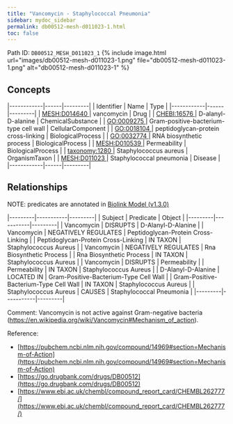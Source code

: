 ```yaml
---
title: "Vancomycin - Staphylococcal Pneumonia"
sidebar: mydoc_sidebar
permalink: db00512-mesh-d011023-1.html
toc: false 
---
```



Path ID: `DB00512_MESH_D011023_1`
{% include image.html url="images/db00512-mesh-d011023-1.png" file="db00512-mesh-d011023-1.png" alt="db00512-mesh-d011023-1" %}

## Concepts

|------------|------|---------|
| Identifier | Name | Type    |
|------------|------|---------|
| <a href="https://identifiers.org/MESH:D014640">MESH:D014640 </a> | vancomycin | Drug |
| <a href="https://identifiers.org/CHEBI:16576">CHEBI:16576 </a> | D-alanyl-D-alanine | ChemicalSubstance |
| <a href="https://identifiers.org/GO:0009275">GO:0009275 </a> | Gram-positive-bacterium-type cell wall | CellularComponent |
| <a href="https://identifiers.org/GO:0018104">GO:0018104 </a> | peptidoglycan-protein cross-linking | BiologicalProcess |
| <a href="https://identifiers.org/GO:0032774">GO:0032774 </a> | RNA biosynthetic process | BiologicalProcess |
| <a href="https://identifiers.org/MESH:D010539">MESH:D010539 </a> | Permeability | BiologicalProcess |
| <a href="https://identifiers.org/taxonomy:1280">taxonomy:1280 </a> | Staphylococcus aureus | OrganismTaxon |
| <a href="https://identifiers.org/MESH:D011023">MESH:D011023 </a> | Staphylococcal pneumonia | Disease |
|------------|------|---------|

## Relationships


NOTE: predicates are annotated in <a href="https://github.com/biolink/biolink-model/releases/tag/v1.3.0">Biolink Model (v1.3.0)</a>

|---------|-----------|---------|
| Subject | Predicate | Object  |
|---------|-----------|---------|
| Vancomycin | DISRUPTS | D-Alanyl-D-Alanine |
| Vancomycin | NEGATIVELY REGULATES | Peptidoglycan-Protein Cross-Linking |
| Peptidoglycan-Protein Cross-Linking | IN TAXON | Staphylococcus Aureus |
| Vancomycin | NEGATIVELY REGULATES | Rna Biosynthetic Process |
| Rna Biosynthetic Process | IN TAXON | Staphylococcus Aureus |
| Vancomycin | DISRUPTS | Permeability |
| Permeability | IN TAXON | Staphylococcus Aureus |
| D-Alanyl-D-Alanine | LOCATED IN | Gram-Positive-Bacterium-Type Cell Wall |
| Gram-Positive-Bacterium-Type Cell Wall | IN TAXON | Staphylococcus Aureus |
| Staphylococcus Aureus | CAUSES | Staphylococcal Pneumonia |
|---------|-----------|---------|

Comment: Vancomycin is not active against Gram-negative bacteria (https://en.wikipedia.org/wiki/Vancomycin#Mechanism_of_action).

Reference: 
  - [https://pubchem.ncbi.nlm.nih.gov/compound/14969#section=Mechanism-of-Action](https://pubchem.ncbi.nlm.nih.gov/compound/14969#section=Mechanism-of-Action)
  - [https://go.drugbank.com/drugs/DB00512](https://go.drugbank.com/drugs/DB00512)
  - [https://www.ebi.ac.uk/chembl/compound_report_card/CHEMBL262777/](https://www.ebi.ac.uk/chembl/compound_report_card/CHEMBL262777/)
